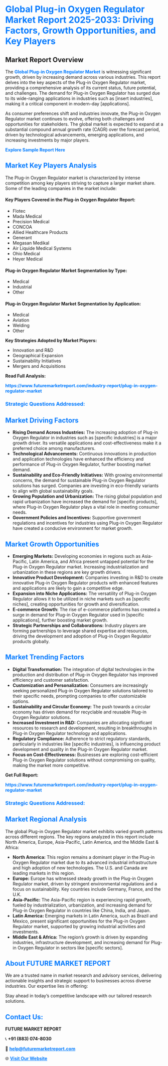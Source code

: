 <h1 style="color: #007BFF;">Global Plug-in Oxygen Regulator Market Report 2025-2033: Driving Factors, Growth Opportunities, and Key Players</h1>

<section id="overview">
<h2>Market Report Overview</h2>
<p>The <a href="https://www.futuremarketreport.com/industry-report/plug-in-oxygen-regulator-market" style="color: #007BFF; text-decoration: none;"><strong>Global Plug-in Oxygen Regulator Market</strong></a> is witnessing significant growth, driven by increasing demand across various industries. This report delves into the key aspects of the Plug-in Oxygen Regulator market, providing a comprehensive analysis of its current status, future potential, and challenges. The demand for Plug-in Oxygen Regulator has surged due to its wide-ranging applications in industries such as [insert industries], making it a critical component in modern-day [applications].</p>
<p>As consumer preferences shift and industries innovate, the Plug-in Oxygen Regulator market continues to evolve, offering both challenges and opportunities for stakeholders. The global market is expected to expand at a substantial compound annual growth rate (CAGR) over the forecast period, driven by technological advancements, emerging applications, and increasing investments by major players.</p>
</section>

<section id="overview">
<p><a href="https://www.futuremarketreport.com/request-sample/reportId=86371" style="color: #007BFF; text-decoration: none;"><strong>Explore Sample Report Here</strong></a></p>
</section>

<section id="key-players">
<h2 style="color: #007BFF;">Market Key Players Analysis</h2>
<p>The Plug-in Oxygen Regulator market is characterized by intense competition among key players striving to capture a larger market share. Some of the leading companies in the market include:</p>
<h4>Key Players Covered in the Plug-in Oxygen Regulator Report:</h4>
<ul><li>Flotec</li><li>Mada Medical</li><li>Precision Medical</li><li>CONCOA</li><li>Allied Healthcare Products</li><li>Generant</li><li>Megasan Medikal</li><li>Air Liquide Medical Systems</li><li>Ohio Medical</li><li>Heyer Medical</li></ul>
<h4>Plug-in Oxygen Regulator Market Segmentation by Type:</h4>
<ul><li>Medical</li><li>Industrial</li><li>Other</li></ul>

<h4>Plug-in Oxygen Regulator Market Segmentation by Application:</h4>
<ul><li>Medical</li><li>Aviation</li><li>Welding</li><li>Other</li></ul>
<p><strong>Key Strategies Adopted by Market Players:</strong></p>
<ul>
<li>Innovation and R&D</li>
<li>Geographical Expansion</li>
<li>Sustainability Initiatives</li>
<li>Mergers and Acquisitions</li>
</ul>
</section>

<section>
<p><strong>Read Full Analysis: </strong></p><a href="https://www.futuremarketreport.com/industry-report/plug-in-oxygen-regulator-market" style="color: #007BFF; text-decoration: none;"><strong>https://www.futuremarketreport.com/industry-report/plug-in-oxygen-regulator-market</strong></a>
<h3 style="color: #007BFF;">Strategic Questions Addressed:</h3>
</section>

<section id="driving-factors">
<h2 style="color: #007BFF;">Market Driving Factors</h2>
<ul>
<li><strong>Rising Demand Across Industries:</strong> The increasing adoption of Plug-in Oxygen Regulator in industries such as [specific industries] is a major growth driver. Its versatile applications and cost-effectiveness make it a preferred choice among manufacturers.</li>
<li><strong>Technological Advancements:</strong> Continuous innovations in production and application technologies have enhanced the efficiency and performance of Plug-in Oxygen Regulator, further boosting market demand.</li>
<li><strong>Sustainability and Eco-Friendly Initiatives:</strong> With growing environmental concerns, the demand for sustainable Plug-in Oxygen Regulator solutions has surged. Companies are investing in eco-friendly variants to align with global sustainability goals.</li>
<li><strong>Growing Population and Urbanization:</strong> The rising global population and rapid urbanization have increased the demand for [specific products], where Plug-in Oxygen Regulator plays a vital role in meeting consumer needs.</li>
<li><strong>Government Policies and Incentives:</strong> Supportive government regulations and incentives for industries using Plug-in Oxygen Regulator have created a conducive environment for market growth.</li>
</ul>
</section>

<section id="growth-opportunities">
<h2 style="color: #007BFF;">Market Growth Opportunities</h2>
<ul>
<li><strong>Emerging Markets:</strong> Developing economies in regions such as Asia-Pacific, Latin America, and Africa present untapped potential for the Plug-in Oxygen Regulator market. Increasing industrialization and urbanization in these regions are key growth drivers.</li>
<li><strong>Innovative Product Development:</strong> Companies investing in R&D to create innovative Plug-in Oxygen Regulator products with enhanced features and applications are likely to gain a competitive edge.</li>
<li><strong>Expansion into Niche Applications:</strong> The versatility of Plug-in Oxygen Regulator allows it to be utilized in niche markets such as [specific niches], creating opportunities for growth and diversification.</li>
<li><strong>E-commerce Growth:</strong> The rise of e-commerce platforms has created a surge in demand for Plug-in Oxygen Regulator used in [specific applications], further boosting market growth.</li>
<li><strong>Strategic Partnerships and Collaborations:</strong> Industry players are forming partnerships to leverage shared expertise and resources, driving the development and adoption of Plug-in Oxygen Regulator products globally.</li>
</ul>
</section>

<section id="trending-factors">
<h2 style="color: #007BFF;">Market Trending Factors</h2>
<ul>
<li><strong>Digital Transformation:</strong> The integration of digital technologies in the production and distribution of Plug-in Oxygen Regulator has improved efficiency and customer satisfaction.</li>
<li><strong>Customization and Personalization:</strong> Consumers are increasingly seeking personalized Plug-in Oxygen Regulator solutions tailored to their specific needs, prompting companies to offer customizable options.</li>
<li><strong>Sustainability and Circular Economy:</strong> The push towards a circular economy has driven demand for recyclable and reusable Plug-in Oxygen Regulator solutions.</li>
<li><strong>Increased Investment in R&D:</strong> Companies are allocating significant resources to research and development, resulting in breakthroughs in Plug-in Oxygen Regulator technology and applications.</li>
<li><strong>Regulatory Compliance:</strong> Adherence to strict regulatory standards, particularly in industries like [specific industries], is influencing product development and quality in the Plug-in Oxygen Regulator market.</li>
<li><strong>Focus on Cost-Effectiveness:</strong> Businesses are exploring cost-efficient Plug-in Oxygen Regulator solutions without compromising on quality, making the market more competitive.</li>
</ul>
</section>

<section>
<p><strong>Get Full Report: </strong></p><a href="https://www.futuremarketreport.com/industry-report/plug-in-oxygen-regulator-market" style="color: #007BFF; text-decoration: none;"><strong>https://www.futuremarketreport.com/industry-report/plug-in-oxygen-regulator-market</strong></a>
<h3 style="color: #007BFF;">Strategic Questions Addressed:</h3>
</section>


<section id="regional-analysis">
<h2 style="color: #007BFF;">Market Regional Analysis</h2>
<p>The global Plug-in Oxygen Regulator market exhibits varied growth patterns across different regions. The key regions analyzed in this report include North America, Europe, Asia-Pacific, Latin America, and the Middle East & Africa:</p>
<ul>
<li><strong>North America:</strong> This region remains a dominant player in the Plug-in Oxygen Regulator market due to its advanced industrial infrastructure and high adoption of new technologies. The U.S. and Canada are leading markets in this region.</li>
<li><strong>Europe:</strong> Europe has witnessed steady growth in the Plug-in Oxygen Regulator market, driven by stringent environmental regulations and a focus on sustainability. Key countries include Germany, France, and the U.K.</li>
<li><strong>Asia-Pacific:</strong> The Asia-Pacific region is experiencing rapid growth, fueled by industrialization, urbanization, and increasing demand for Plug-in Oxygen Regulator in countries like China, India, and Japan.</li>
<li><strong>Latin America:</strong> Emerging markets in Latin America, such as Brazil and Mexico, present significant opportunities for the Plug-in Oxygen Regulator market, supported by growing industrial activities and investments.</li>
<li><strong>Middle East & Africa:</strong> The region’s growth is driven by expanding industries, infrastructure development, and increasing demand for Plug-in Oxygen Regulator in sectors like [specific sectors].</li>
</ul>
</section>

<footer>
<h2 style="color: #007BFF;">About FUTURE MARKET REPORT</h2>
<p>We are a trusted name in market research and advisory services, delivering actionable insights and strategic support to businesses across diverse industries. Our expertise lies in offering:</p>

<p>Stay ahead in today’s competitive landscape with our tailored research solutions.</p>

<h2 style="color: #007BFF;">Contact Us:</h2>
<p><strong>FUTURE MARKET REPORT</strong></p>
<p>📞 <strong>+91 (883) 074-8030</strong></p>
<p>📧 <strong><a href="mailto:help@futuremarketreport.com" style="color: #007BFF;">help@futuremarketreport.com</a></strong></p>
<p>🌐 <strong><a href="https://www.futuremarketreport.com/" style="color: #007BFF;">Visit Our Website</a></strong></p>
</footer>